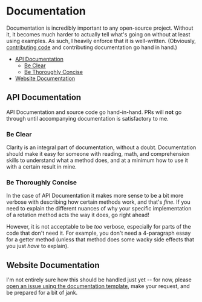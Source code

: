# Documentation

Documentation is incredibly important to any open-source project. Without it, it becomes much harder to actually tell what's going on without at least using examples. As such, I heavily enforce that it is well-written. (Obviously, [contributing code][Contributing-Code] and contributing documentation go hand in hand.)

- [API Documentation](#API-Documentation)
    - [Be Clear](#Be-Clear)
    - [Be Thoroughly Concise](#Be-Thoroughly-Concise)
- [Website Documentation](#Website-Documentation)


## API Documentation
API Documentation and source code go hand-in-hand. PRs will **not** go through until accompanying documentation is satisfactory to me.

### Be Clear
Clarity is an integral part of documentation, without a doubt. Documentation should make it easy for someone with reading, math, and comprehension skills to understand what a method does, and at a minimum how to use it with a certain result in mine.

### Be Thoroughly Concise
In the case of API Documentation it makes more sense to be a bit more verbose with describing how certain methods work, and that's _fine_. If you need to explain the different nuances of why your specific implementation of a rotation method acts the way it does, go right ahead!

However, it is not acceptable to be _too_ verbose, especially for parts of the code that don't need it. For example, you don't need a 4-paragraph essay for a getter method (unless that method does some wacky side effects that you just _have_ to explain).


## Website Documentation
I'm not entirely sure how this should be handled just yet -- for now, please [open an issue using the documentation template][Issues-Link], make your request, and be prepared for a bit of jank.


[Contributing-Code]: contributing-code.md
[Issues-Link]: https://github.com/lucasstarsz/FastJ/issues/new "Open an issue on FastJ"

